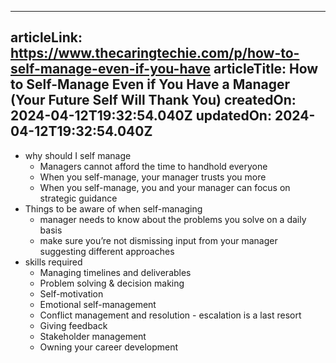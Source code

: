 -----------------------
articleLink: https://www.thecaringtechie.com/p/how-to-self-manage-even-if-you-have
articleTitle: How to Self-Manage Even if You Have a Manager (Your Future Self Will Thank You)
createdOn: 2024-04-12T19:32:54.040Z
updatedOn: 2024-04-12T19:32:54.040Z
-----------------------

- why should I self manage
  - Managers cannot afford the time to handhold everyone
  - When you self-manage, your manager trusts you more
  - When you self-manage, you and your manager can focus on strategic guidance
- Things to be aware of when self-managing
  - manager needs to know about the problems you solve on a daily basis
  - make sure you’re not dismissing input from your manager suggesting different approaches
- skills required
  - Managing timelines and deliverables
  - Problem solving & decision making
  - Self-motivation
  - Emotional self-management
  - Conflict management and resolution - escalation is a last resort
  - Giving feedback
  - Stakeholder management
  - Owning your career development